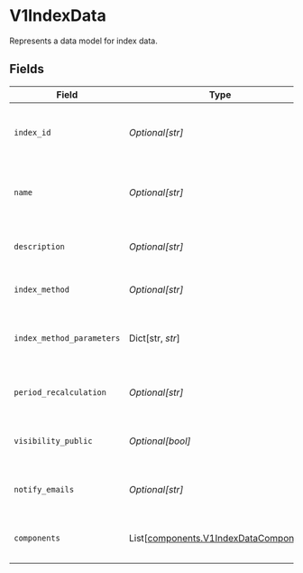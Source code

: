 # V1IndexData

Represents a data model for index data.


## Fields

| Field                                                                                    | Type                                                                                     | Required                                                                                 | Description                                                                              |
| ---------------------------------------------------------------------------------------- | ---------------------------------------------------------------------------------------- | ---------------------------------------------------------------------------------------- | ---------------------------------------------------------------------------------------- |
| `index_id`                                                                               | *Optional[str]*                                                                          | :heavy_minus_sign:                                                                       | Gets or sets the index ID associated with the index.                                     |
| `name`                                                                                   | *Optional[str]*                                                                          | :heavy_minus_sign:                                                                       | Gets or sets the name associated with the index.                                         |
| `description`                                                                            | *Optional[str]*                                                                          | :heavy_minus_sign:                                                                       | Gets or sets the descripion of the index.                                                |
| `index_method`                                                                           | *Optional[str]*                                                                          | :heavy_minus_sign:                                                                       | Gets or sets the index method.                                                           |
| `index_method_parameters`                                                                | Dict[str, *str*]                                                                         | :heavy_minus_sign:                                                                       | Gets or sets the parameters of the index method.                                         |
| `period_recalculation`                                                                   | *Optional[str]*                                                                          | :heavy_minus_sign:                                                                       | Gets or sets the period recalculation of the index.                                      |
| `visibility_public`                                                                      | *Optional[bool]*                                                                         | :heavy_minus_sign:                                                                       | Gets or sets the visibility public of the index.                                         |
| `notify_emails`                                                                          | *Optional[str]*                                                                          | :heavy_minus_sign:                                                                       | Gets or sets the notify emails of the index.                                             |
| `components`                                                                             | List[[components.V1IndexDataComponent](../../models/components/v1indexdatacomponent.md)] | :heavy_minus_sign:                                                                       | Gets or sets the components of the index.                                                |